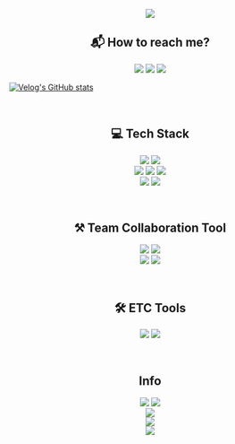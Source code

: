 <p align=center>
    <img src="https://capsule-render.vercel.app/api?type=rounded&color=timeGradient&text=Onlyjoon's%20%20Git%20👋&animation=twinkling&fontSize=40&fontAlignY=50&fontAlign=50&height=180"/>
</p>

<div align="center">
    <h2>📬 How to reach me?</h2>
    <a href="https://bit.ly/onlyjoon"><img src="https://img.shields.io/badge/Portfolio-EE6123?style=flat-square&logo=Bitly&logoColor=white"></a>
    <a href="mailto:"nhj7334@icloud.com"><img src="https://img.shields.io/badge/iCloud-3693F3?style=flat-square&logo=iCloud&logoColor=white"></a>
    <a href="https://velog.io/@nhj9974"><img src="http://img.shields.io/badge/Velog-20C997?style=flat-square&logo=Velog&logoColor=white"></a>
</div>

<div style="display:flex; flex-direction:row;" align=center>
    
[![Velog's GitHub stats](https://velog-readme-stats.vercel.app/api?name=nhj9974)](https://velog.io/@nhj9974)

</div>

<br>

<div align=center>
    <h2>💻 Tech Stack</h2>
    <p>
        <img src="https://img.shields.io/badge/java-007396?style=for-the-badge&logo=java&logoColor=white"> 
        <img src="https://img.shields.io/badge/kotlin-7f52ff?style=for-the-badge&logo=kotlin&logoColor=white"><br>
        <img src="https://img.shields.io/badge/Spring-6DB33F?style=for-the-badge&logo=Spring&logoColor=white"> 
        <img src="https://img.shields.io/badge/Spring%20Boot-6DB33F?style=for-the-badge&logo=Spring&logoColor=white">
        <img src="https://img.shields.io/badge/JPA-6DB33F?style=for-the-badge&logo=JPA&logoColor=RED"><br>
        <img src="https://img.shields.io/badge/MySQL-4479A1?style=for-the-badge&logo=MySQL&logoColor=white">
        <img src="https://img.shields.io/badge/PostgreSQL-4169E1?style=for-the-badge&logo=PostgreSQL&logoColor=white">
    </p>
    <br>
    <h2> ⚒ Team Collaboration Tool</h2>
    <p>
        <img src="https://img.shields.io/badge/Git-F05032?style=for-the-badge&logo=Git&logoColor=white"> 
        <img src="https://img.shields.io/badge/GitHub-181717?style=for-the-badge&logo=GitHub&logoColor=white"><br>
        <img src="https://img.shields.io/badge/Jira-0052CC?style=for-the-badge&logo=Jira&logoColor=white">
        <img src="https://img.shields.io/badge/Confluence-172B4D?style=for-the-badge&logo=Confluence&logoColor=white">
    </p>
    <br>
    <h2> 🛠 ETC Tools</h2>
    <p>
        <img src="https://img.shields.io/badge/IntelliJ IDEA-000000?style=for-the-badge&logo=IntelliJ IDEA&logoColor=white"> 
        <img src="https://img.shields.io/badge/Postman-FF6C37?style=for-the-badge&logo=Postman&logoColor=white">
    </p>
    <br>
    <h2>Info</h2>
        <a href="https://hits.seeyoufarm.com"><img src="https://hits.seeyoufarm.com/api/count/incr/badge.svg?url=https%3A%2F%2Fgithub.com%2Fonly-juun%2Fonly-juun&count_bg=%2379C83D&title_bg=%23555555&icon=&icon_color=%23E7E7E7&title=hits&edge_flat=true"/></a>
        <a href="https://img.shields.io"><img src="https://img.shields.io/github/followers/only-juun?style=social"/></a><br>
        <img src="https://github-readme-stats.vercel.app/api/top-langs/?username=only-juun"><br>
        <img src="https://github-readme-stats.vercel.app/api?username=only-juun&anuraghazra&show_icons=true&theme=tokyonight"><br>
        <img src="http://mazassumnida.wtf/api/v2/generate_badge?boj=nhj7334"><br>
</div>
